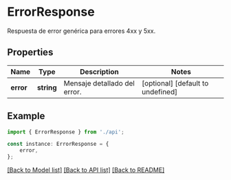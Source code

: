 # ErrorResponse

Respuesta de error genérica para errores 4xx y 5xx.

## Properties

Name | Type | Description | Notes
------------ | ------------- | ------------- | -------------
**error** | **string** | Mensaje detallado del error. | [optional] [default to undefined]

## Example

```typescript
import { ErrorResponse } from './api';

const instance: ErrorResponse = {
    error,
};
```

[[Back to Model list]](../README.md#documentation-for-models) [[Back to API list]](../README.md#documentation-for-api-endpoints) [[Back to README]](../README.md)
